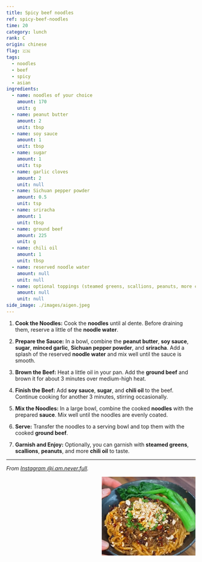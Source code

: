 ```yaml
---
title: Spicy beef noodles
ref: spicy-beef-noodles
time: 20
category: lunch
rank: C
origin: chinese
flag: 🇨🇳
tags:
  - noodles
  - beef
  - spicy
  - asian
ingredients:
  - name: noodles of your choice
    amount: 170
    unit: g
  - name: peanut butter
    amount: 2
    unit: tbsp
  - name: soy sauce
    amount: 1
    unit: tbsp
  - name: sugar
    amount: 1
    unit: tsp
  - name: garlic cloves
    amount: 2
    unit: null
  - name: Sichuan pepper powder
    amount: 0.5
    unit: tsp
  - name: sriracha
    amount: 1
    unit: tbsp
  - name: ground beef
    amount: 225
    unit: g
  - name: chili oil
    amount: 1
    unit: tbsp
  - name: reserved noodle water
    amount: null
    unit: null
  - name: optional toppings (steamed greens, scallions, peanuts, more chili oil)
    amount: null
    unit: null
side_image: ./images/aigen.jpeg
---
```


1.  **Cook the Noodles:** Cook the **noodles** until al dente. Before draining them, reserve a little of the **noodle water**.

2.  **Prepare the Sauce:** In a bowl, combine the **peanut butter**, **soy sauce**, **sugar**, **minced garlic**, **Sichuan pepper powder**, and **sriracha**. Add a splash of the reserved **noodle water** and mix well until the sauce is smooth.

3.  **Brown the Beef:** Heat a little oil in your pan. Add the **ground beef** and brown it for about 3 minutes over medium-high heat.

4.  **Finish the Beef:** Add **soy sauce**, **sugar**, and **chili oil** to the beef. Continue cooking for another 3 minutes, stirring occasionally.

5.  **Mix the Noodles:** In a large bowl, combine the cooked **noodles** with the prepared **sauce**. Mix well until the noodles are evenly coated.

6.  **Serve:** Transfer the noodles to a serving bowl and top them with the cooked **ground beef**.

7.  **Garnish and Enjoy:** Optionally, you can garnish with **steamed greens**, **scallions**, **peanuts**, and more **chili oil** to taste.

---

_From [Instagram @i.am.never.full](https://www.instagram.com/reel/DMDdukuu5rH/?utm_source=ig_web_copy_link)._

<img src="images/spicy_beef_noodles.png" style="width:250px; float:right;"/>
